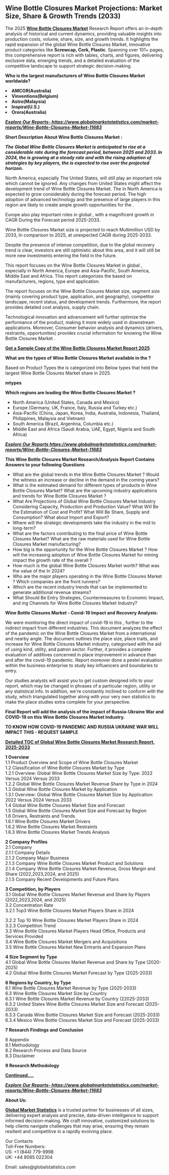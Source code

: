 <h2>Wine Bottle Closures Market Projections: Market Size, Share & Growth Trends (2033)</h2><p>The 2025 <strong><a href="https://www.globalmarketstatistics.com/market-reports/Wine-Bottle-Closures-Market-11683">Wine Bottle Closures Market</a></strong> Research Report offers an in-depth analysis of historical and current dynamics, providing valuable insights into production costs, volume, share, size, and growth trends. It highlights the rapid expansion of the global Wine Bottle Closures Market, innovative product categories like <strong>Screwcap, Cork, Plastic</strong>. Spanning over 101+ pages, this comprehensive report is rich with tables, charts, and figures, delivering exclusive data, emerging trends, and a detailed evaluation of the competitive landscape to support strategic decision-making.</p><p><strong>Who is the largest manufacturers of Wine Bottle Closures Market worldwide?</strong></p><p><strong><li>AMCOR(Australia)<li>Vinventions(Belgium)<li>Astro(Malaysia)<li>Inspiral(U.S.)<li>Orora(Australia)</strong></p><p><strong><em><a href="https://www.globalmarketstatistics.com/market-reports/Wine-Bottle-Closures-Market-11683">Explore Our Reports-&nbsp;https://www.globalmarketstatistics.com/market-reports/Wine-Bottle-Closures-Market-11683</a></em></strong></p><p><strong>Short Description About Wine Bottle Closures Market :</strong></p><p><strong><em>The Global Wine Bottle Closures Market is anticipated to rise at a considerable rate during the forecast period, between 2025 and 2033. In 2024, the is growing at a steady rate and with the rising adoption of strategies by key players, the is expected to rise over the projected horizon.</em></strong></p><p>North America, especially The United States, will still play an important role which cannot be ignored. Any changes from United States might affect the development trend of Wine Bottle Closures Market. The in North America is expected to grow considerably during the forecast period. The high adoption of advanced technology and the presence of large players in this region are likely to create ample growth opportunities for the .</p><p>Europe also play important roles in global , with a magnificent growth in CAGR During the Forecast period 2025-2033.</p><p>Wine Bottle Closures Market size is projected to reach Multimillion USD by 2033, In comparison to 2025, at unexpected CAGR during 2025-2033.</p><p>Despite the presence of intense competition, due to the global recovery trend is clear, investors are still optimistic about this area, and it will still be more new investments entering the field in the future.</p><p>This report focuses on the Wine Bottle Closures Market in global , especially in North America, Europe and Asia-Pacific, South America, Middle East and Africa. This report categorizes the based on manufacturers, regions, type and application.</p><p>The report focuses on the Wine Bottle Closures Market size, segment size (mainly covering product type, application, and geography), competitor landscape, recent status, and development trends. Furthermore, the report provides detailed cost analysis, supply chain.</p><p>Technological innovation and advancement will further optimize the performance of the product, making it more widely used in downstream applications. Moreover, Consumer behavior analysis and dynamics (drivers, restraints, opportunities) provides crucial information for knowing the Wine Bottle Closures Market .</p><p><strong><a href="https://www.globalmarketstatistics.com/market-reports/Wine-Bottle-Closures-Market-11683">Get a Sample Copy of the Wine Bottle Closures Market Report 2025</a></strong></p><p><strong>What are the types of Wine Bottle Closures Market available in the ?</strong></p><p>Based on Product Types the is categorized into Below types that held the largest Wine Bottle Closures Market share in 2025.</p><p><strong>mtypes</strong></p><p><strong>Which regions are leading the Wine Bottle Closures Market ?</strong></p><ul><li>North America (United States, Canada and Mexico)</li><li>Europe (Germany, UK, France, Italy, Russia and Turkey etc.)</li><li>Asia-Pacific (China, Japan, Korea, India, Australia, Indonesia, Thailand, Philippines, Malaysia and Vietnam)</li><li>South America (Brazil, Argentina, Columbia etc.)</li><li>Middle East and Africa (Saudi Arabia, UAE, Egypt, Nigeria and South Africa)</li></ul><p><strong><em><a href="https://www.globalmarketstatistics.com/market-reports/Wine-Bottle-Closures-Market-11683">Explore Our Reports https://www.globalmarketstatistics.com/market-reports/Wine-Bottle-Closures-Market-11683</a></em></strong></p><p><strong>This Wine Bottle Closures Market Research/Analysis Report Contains Answers to your following Questions</strong></p><ul><li>What are the global trends in the Wine Bottle Closures Market ? Would the witness an increase or decline in the demand in the coming years?</li><li>What is the estimated demand for different types of products in Wine Bottle Closures Market? What are the upcoming industry applications and trends for Wine Bottle Closures Market ?</li><li>What Are Projections of Global Wine Bottle Closures Market Industry Considering Capacity, Production and Production Value? What Will Be the Estimation of Cost and Profit? What Will Be Share, Supply and Consumption? What about Import and Export?</li><li>Where will the strategic developments take the industry in the mid to long-term?</li><li>What are the factors contributing to the final price of Wine Bottle Closures Market? What are the raw materials used for Wine Bottle Closures Market manufacturing?</li><li>How big is the opportunity for the Wine Bottle Closures Market ? How will the increasing adoption of Wine Bottle Closures Market for mining impact the growth rate of the overall ?</li><li>How much is the global Wine Bottle Closures Market worth? What was the value of the In 2024?</li><li>Who are the major players operating in the Wine Bottle Closures Market ? Which companies are the front runners?</li><li>Which are the recent industry trends that can be implemented to generate additional revenue streams?</li><li>What Should Be Entry Strategies, Countermeasures to Economic Impact, and ing Channels for Wine Bottle Closures Market Industry?</li></ul><p><strong>Wine Bottle Closures Market - Covid-19 Impact and Recovery Analysis:</strong></p><p>We were monitoring the direct impact of covid-19 in this , further to the indirect impact from different industries. This document analyzes the effect of the pandemic on the Wine Bottle Closures Market from a international and nearby angle. The document outlines the place size, place traits, and increase for Wine Bottle Closures Market industry, categorised with the aid of using kind, utility, and patron sector. Further, it provides a complete evaluation of additives concerned in place improvement in advance than and after the covid-19 pandemic. Report moreover done a pestel evaluation within the business enterprise to study key influencers and boundaries to entry.</p><p>Our studies analysts will assist you to get custom designed info to your report, which may be changed in phrases of a particular region, utility or any statistical info. In addition, we're constantly inclined to conform with the study, which triangulated together along with your very own statistics to make the place studies extra complete for your perspective.</p><p><strong>Final Report will add the analysis of the impact of Russia-Ukraine War and COVID-19 on this Wine Bottle Closures Market Industry.</strong></p><p><strong>TO KNOW HOW COVID-19 PANDEMIC AND RUSSIA UKRAINE WAR WILL IMPACT THIS - REQUEST SAMPLE</strong></p><p><strong><a href="https://www.globalmarketstatistics.com/market-reports/Wine-Bottle-Closures-Market-11683">Detailed TOC of Global Wine Bottle Closures Market Research Report, 2025-2033</a></strong></p><p><strong>1 Overview</strong><br /> 1.1 Product Overview and Scope of Wine Bottle Closures Market<br /> 1.2 Classification of Wine Bottle Closures Market by Type<br /> 1.2.1 Overview: Global Wine Bottle Closures Market Size by Type: 2022 Versus 2024 Versus 2033<br /> 1.2.2 Global Wine Bottle Closures Market Revenue Share by Type in 2024<br /> 1.3 Global Wine Bottle Closures Market by Application<br /> 1.3.1 Overview: Global Wine Bottle Closures Market Size by Application: 2022&nbsp;Versus 2024 Versus 2033<br /> 1.4 Global Wine Bottle Closures Market Size and Forecast<br /> 1.5 Global Wine Bottle Closures Market Size and Forecast by Region<br /> 1.6 Drivers, Restraints and Trends<br /> 1.6.1 Wine Bottle Closures Market Drivers<br /> 1.6.2 Wine Bottle Closures Market Restraints<br /> 1.6.3 Wine Bottle Closures Market Trends Analysis</p><p><strong>2 Company Profiles</strong><br /> 2.1 Company<br /> 2.1.1 Company Details<br /> 2.1.2 Company Major Business<br /> 2.1.3 Company Wine Bottle Closures Market Product and Solutions<br /> 2.1.4 Company Wine Bottle Closures Market Revenue, Gross Margin and Share (2022,2023,2024, and 2025)<br /> 2.1.5 Company Recent Developments and Future Plans</p><p><strong>3 Competition, by Players</strong><br /> 3.1 Global Wine Bottle Closures Market Revenue and Share by Players (2022,2023,2024, and 2025)<br /> 3.2 Concentration Rate<br /> 3.2.1 Top3 Wine Bottle Closures Market Players Share in 2024</p><p>3.2.2 Top 10 Wine Bottle Closures Market Players Share in 2024<br /> 3.2.3 Competition Trend<br /> 3.3 Wine Bottle Closures Market Players Head Office, Products and Services Provided<br /> 3.4 Wine Bottle Closures Market Mergers and Acquisitions<br /> 3.5 Wine Bottle Closures Market New Entrants and Expansion Plans</p><p><strong>4 Size Segment by Type</strong><br /> 4.1 Global Wine Bottle Closures Market Revenue and Share by Type (2020-2025)<br /> 4.2 Global Wine Bottle Closures Market Forecast by Type (2025-2033)</p><p><strong>6 Regions by Country, by Type</strong><br /> 6.1 Wine Bottle Closures Market Revenue by Type (2025-2033)<br /> 6.3 Wine Bottle Closures Market Size by Country<br /> 6.3.1 Wine Bottle Closures Market Revenue by Country (22025-2033)<br /> 6.3.2 United States Wine Bottle Closures Market Size and Forecast (2025-2033)<br /> 6.3.3 Canada Wine Bottle Closures Market Size and Forecast (2025-2033)<br /> 6.3.4 Mexico Wine Bottle Closures Market Size and Forecast (2025-2033)</p><p><strong>7 Research Findings and Conclusion</strong></p><p>8 Appendix<br /> 8.1 Methodology<br /> 8.2 Research Process and Data Source<br /> 8.3 Disclaimer</p><p><strong>9 Research Methodology</strong></p><p><strong><a href="https://www.globalmarketstatistics.com/market-reports/Wine-Bottle-Closures-Market-11683">Continued&hellip;.</a></strong></p><p><strong><em><a href="https://www.globalmarketstatistics.com/market-reports/Wine-Bottle-Closures-Market-11683">Explore Our Reports-&nbsp;https://www.globalmarketstatistics.com/market-reports/Wine-Bottle-Closures-Market-11683</a></em></strong></p><p><strong>About Us:</strong></p><p><strong><a href="https://www.globalmarketstatistics.com/">Global Market Statistics</a></strong> is a trusted partner for businesses of all sizes, delivering expert analysis and precise, data-driven intelligence to support informed decision-making. We craft innovative, customized solutions to help clients navigate challenges that may arise, ensuring they remain resilient and competitive in a rapidly evolving place.</p><p>Our Contacts<br /> Toll-Free Numbers:<br /> US: +1 (844) 779-9998<br /> UK: +44 8085 022304</p><p>Email: sales@globalstatistics.com</p>
